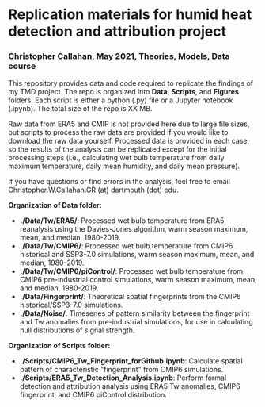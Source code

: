 # Replication materials for humid heat detection and attribution project
### Christopher Callahan, May 2021, Theories, Models, Data course

This repository provides data and code required to replicate the findings of my TMD project. The repo is organized into **Data**, **Scripts**, and **Figures** folders. Each script is either a python (.py) file or a Jupyter notebook (.ipynb). The total size of the repo is XX MB.

Raw data from ERA5 and CMIP is not provided here due to large file sizes, but scripts to process the raw data are provided if you would like to download the raw data yourself. Processed data is provided in each case, so the results of the analysis can be replicated except for the initial processing steps (i.e., calculating wet bulb temperature from daily maximum temperature, daily mean humidity, and daily mean pressure).

If you have questions or find errors in the analysis, feel free to email Christopher.W.Callahan.GR (at) dartmouth (dot) edu.

**Organization of Data folder:**
* **./Data/Tw/ERA5/**: Processed wet bulb temperature from ERA5 reanalysis using the Davies-Jones algorithm, warm season maximum, mean, and median, 1980-2019.
* **./Data/Tw/CMIP6/**: Processed wet bulb temperature from CMIP6 historical and SSP3-7.0 simulations, warm season maximum, mean, and median, 1980-2019.
* **./Data/Tw/CMIP6/piControl/**: Processed wet bulb temperature from CMIP6 pre-industrial control simulations, warm season maximum, mean, and median, 1980-2019.
* **./Data/Fingerprint/**: Theoretical spatial fingerprints from the CMIP6 historical/SSP3-7.0 simulations.
* **./Data/Noise/**: Timeseries of pattern similarity between the fingerprint and Tw anomalies from pre-industrial simulations, for use in calculating null distributions of signal strength.

**Organization of Scripts folder:**
* **./Scripts/CMIP6_Tw_Fingerprint_forGithub.ipynb**: Calculate spatial pattern of characteristic "fingerprint" from CMIP6 simulations.
* **./Scripts/ERA5_Tw_Detection_Analysis.ipynb**: Perform formal detection and attribution analysis using ERA5 Tw anomalies, CMIP6 fingerprint, and CMIP6 piControl distribution.
